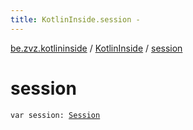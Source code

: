 ```yaml
---
title: KotlinInside.session - 
---
```


[be.zvz.kotlininside](../index.html) / [KotlinInside](index.html) / [session](./session.html)

# session

`var session: `[`Session`](../../be.zvz.kotlininside.session/-session/index.html)